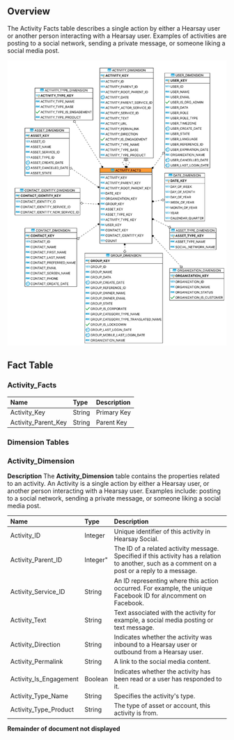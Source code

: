 
## Overview

The Activity Facts table describes a single action by either a Hearsay user or another person interacting with a Hearsay user. Examples of activities are posting to a social network, sending a private message, or someone liking a social media post.

<img src="images/starchart.png">


## Fact Table

### Activity_Facts

| Name | Type | Description |  
|:---------|:---------|:---------|  
| Activity_Key | String | Primary Key |
| Activity_Parent_Key | String | Parent Key |



### Dimension Tables

### Activity_Dimension

**Description**
The **Activity_Dimension** table contains the properties related to an activity. An Activity is a single action by either a Hearsay user, or another person interacting with a Hearsay user. Examples include: posting to a social network, sending a private message, or someone liking a social media post. 

| Name | Type | Description |  
|:---------|:---------|:---------|  
| Activity_ID |Integer |Unique identifier of this activity in Hearsay Social. |
| Activity_Parent_ID | Integer" |The ID of a related activity message. Specified if this activity has a relation to another, such as a comment on a post or a reply to a message. |
| Activity_Service_ID | String | An ID representing where this action occurred. For example, the unique Facebook ID for a\ncomment on Facebook. |
| Activity_Text | String | Text associated with the activity for example, a social media posting or text message. | 
| Activity_Direction | String | Indicates whether the activity was inbound to a Hearsay user or outbound from a Hearsay user. |
| Activity_Permalink | String | A link to the social media content. |
| Activity_Is_Engagement | Boolean | Indicates whether the activity has been read or a user has responded to it. |
| Activity_Type_Name | String | Specifies the activity's type. |
| Activity_Type_Product | String | The type of asset or account, this activity is from. |


**Remainder of document not displayed**